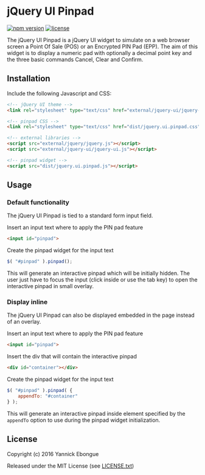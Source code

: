 # jQuery UI Pinpad

[![npm version][npm-badge]][npm] [![license][license-badge]][license]

The jQuery UI Pinpad is a jQuery UI widget to simulate on a web browser screen a Point Of Sale (POS) or an Encrypted PIN Pad (EPP). The aim of this widget is to display a numeric pad with optionally a decimal point key and the three basic commands Cancel, Clear and Confirm.

## Installation

Include the following Javascript and CSS:

```html
<!-- jQuery UI theme -->
<link rel="stylesheet" type="text/css" href="external/jquery-ui/jquery-ui.css">

<!-- pinpad CSS -->
<link rel="stylesheet" type="text/css" href="dist/jquery.ui.pinpad.css">

<!-- external libraries -->
<script src="external/jquery/jquery.js"></script>
<script src="external/jquery-ui/jquery-ui.js"></script>

<!-- pinpad widget -->
<script src="dist/jquery.ui.pinpad.js"></script>
```

## Usage

### Default functionality

The jQuery UI Pinpad is tied to a standard form input field.

Insert an input text where to apply the PIN pad feature

```html
<input id="pinpad">
```

Create the pinpad widget for the input text

```javascript
$( "#pinpad" ).pinpad();
```

This will generate an interactive pinpad which will be initially hidden. The user just have to focus the input (click inside or use the tab key) to open the interactive pinpad in small overlay.

### Display inline

The jQuery UI Pinpad can also be displayed embedded in the page instead of an overlay.

Insert an input text where to apply the PIN pad feature

```html
<input id="pinpad">
```

Insert the div that will contain the interactive pinpad

```html
<div id="container"></div>
```

Create the pinpad widget for the input text

```javascript
$( "#pinpad" ).pinpad( {
    appendTo: "#container"
} );
```

This will generate an interactive pinpad inside element specified by the `appendTo` option to use during the pinpad widget initialization.

## License

Copyright (c) 2016 Yannick Ebongue

Released under the MIT License (see [LICENSE.txt](LICENSE.txt))


[npm]: https://www.npmjs.org/package/jquery-ui-pinpad
[npm-badge]: https://img.shields.io/npm/v/jquery-ui-pinpad.svg?style=flat-square
[license]: https://opensource.org/licenses/MIT
[license-badge]: https://img.shields.io/github/license/yannickebongue/jquery-ui-pinpad.svg?style=flat-square
